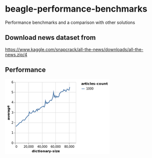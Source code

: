# beagle-performance-benchmarks

Performance benchmarks and a comparison with other solutions

## Download news dataset from

https://www.kaggle.com/snapcrack/all-the-news/downloads/all-the-news.zip/4

## Performance

![alt text](resources/average-per-doc.png)
